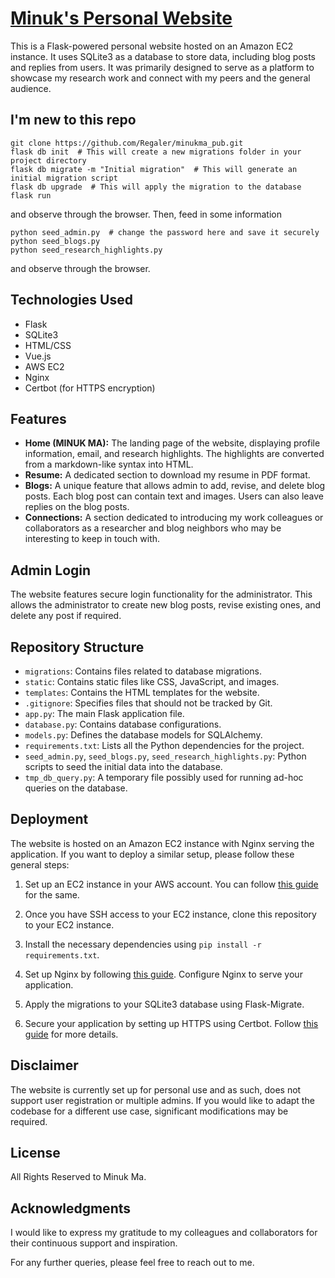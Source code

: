 # [Minuk's Personal Website](https://www.minukma.com/)

This is a Flask-powered personal website hosted on an Amazon EC2 instance. It uses SQLite3 as a database to store data, including blog posts and replies from users. It was primarily designed to serve as a platform to showcase my research work and connect with my peers and the general audience.

## I'm new to this repo
```
git clone https://github.com/Regaler/minukma_pub.git
flask db init  # This will create a new migrations folder in your project directory
flask db migrate -m "Initial migration"  # This will generate an initial migration script
flask db upgrade  # This will apply the migration to the database
flask run
```
and observe through the browser. Then, feed in some information
```
python seed_admin.py  # change the password here and save it securely
python seed_blogs.py
python seed_research_highlights.py
```
and observe through the browser. 


## Technologies Used

- Flask
- SQLite3
- HTML/CSS
- Vue.js
- AWS EC2
- Nginx
- Certbot (for HTTPS encryption)

## Features

- **Home (MINUK MA):** The landing page of the website, displaying profile information, email, and research highlights. The highlights are converted from a markdown-like syntax into HTML.
- **Resume:** A dedicated section to download my resume in PDF format.
- **Blogs:** A unique feature that allows admin to add, revise, and delete blog posts. Each blog post can contain text and images. Users can also leave replies on the blog posts.
- **Connections:** A section dedicated to introducing my work colleagues or collaborators as a researcher and blog neighbors who may be interesting to keep in touch with.

## Admin Login

The website features secure login functionality for the administrator. This allows the administrator to create new blog posts, revise existing ones, and delete any post if required.

## Repository Structure

- `migrations`: Contains files related to database migrations.
- `static`: Contains static files like CSS, JavaScript, and images.
- `templates`: Contains the HTML templates for the website.
- `.gitignore`: Specifies files that should not be tracked by Git.
- `app.py`: The main Flask application file.
- `database.py`: Contains database configurations.
- `models.py`: Defines the database models for SQLAlchemy.
- `requirements.txt`: Lists all the Python dependencies for the project.
- `seed_admin.py`, `seed_blogs.py`, `seed_research_highlights.py`: Python scripts to seed the initial data into the database.
- `tmp_db_query.py`: A temporary file possibly used for running ad-hoc queries on the database.

## Deployment

The website is hosted on an Amazon EC2 instance with Nginx serving the application. If you want to deploy a similar setup, please follow these general steps:

1. Set up an EC2 instance in your AWS account. You can follow [this guide](https://docs.aws.amazon.com/efs/latest/ug/gs-step-one-create-ec2-resources.html) for the same.

2. Once you have SSH access to your EC2 instance, clone this repository to your EC2 instance.

3. Install the necessary dependencies using `pip install -r requirements.txt`.

4. Set up Nginx by following [this guide](https://www.digitalocean.com/community/tutorials/how-to-install-nginx-on-ubuntu-20-04). Configure Nginx to serve your application.

5. Apply the migrations to your SQLite3 database using Flask-Migrate.

6. Secure your application by setting up HTTPS using Certbot. Follow [this guide](https://www.digitalocean.com/community/tutorials/how-to-secure-nginx-with-let-s-encrypt-on-ubuntu-20-04) for more details.

## Disclaimer

The website is currently set up for personal use and as such, does not support user registration or multiple admins. If you would like to adapt the codebase for a different use case, significant modifications may be required.

## License

All Rights Reserved to Minuk Ma. 

## Acknowledgments

I would like to express my gratitude to my colleagues and collaborators for their continuous support and inspiration.

For any further queries, please feel free to reach out to me.

